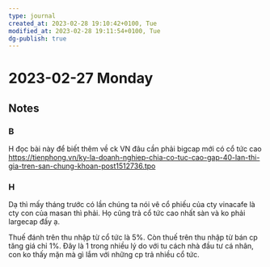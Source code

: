 ```yaml
---
type: journal
created_at: 2023-02-28 19:10:42+0100, Tue
modified_at: 2023-02-28 19:11:54+0100, Tue
dg-publish: true
---
```

# 2023-02-27 Monday

## Notes

### B

H đọc bài này để biết thêm về ck VN đâu cần phải bigcap mới có cổ tức cao
https://tienphong.vn/ky-la-doanh-nghiep-chia-co-tuc-cao-gap-40-lan-thi-gia-tren-san-chung-khoan-post1512736.tpo

### H

Dạ thì mấy tháng trước có lần chúng ta nói vê cổ phiếu của cty vinacafe là cty con của masan thì phải. Họ cũng trả cổ tức cao nhất sàn và ko phải largecap đấy ạ.

Thuế đánh trên thu nhập từ cổ tức là 5%. Còn thuế trên thu nhập từ bán cp tăng giá chỉ 1%. Đây là 1 trong nhiều lý do với tu cách nhà đầu tư cá nhân, con ko thấy mặn mà gì lắm với những cp trả nhiều cổ tức.